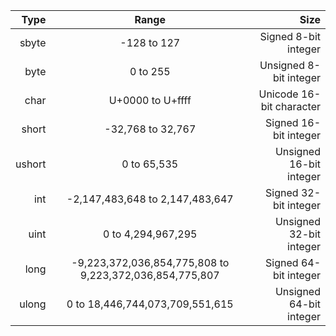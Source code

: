   Type |                          Range                          |                     Size
------:|:-------------------------------------------------------:|-------------------------:
 sbyte |                       -128 to 127                       |     Signed 8-bit integer
  byte |                         0 to 255                        |   Unsigned 8-bit integer
  char |                     U+0000 to U+ffff                    | Unicode 16-bit character
 short |                    -32,768 to 32,767                    |    Signed 16-bit integer
ushort |                       0 to 65,535                       |  Unsigned 16-bit integer
   int |             -2,147,483,648 to 2,147,483,647             |    Signed 32-bit integer
  uint |                    0 to 4,294,967,295                   |  Unsigned 32-bit integer
  long | -9,223,372,036,854,775,808 to 9,223,372,036,854,775,807 |    Signed 64-bit integer
 ulong |             0 to 18,446,744,073,709,551,615             |  Unsigned 64-bit integer